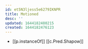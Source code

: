 ```yaml
---
id: et5N3ljess5e6279IKNPR
title: Motioned
desc: ''
updated: 1644182480215
created: 1644182476123
---
```


- [[p.instanceOf]] [[c.Pred.Shapow]]

